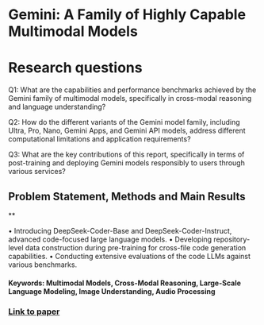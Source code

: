 # Gemini: A Family of Highly Capable Multimodal Models

# Research questions
Q1: What are the capabilities and performance benchmarks achieved by the Gemini family of multimodal models, specifically in cross-modal reasoning and language understanding?

Q2: How do the different variants of the Gemini model family, including Ultra, Pro, Nano, Gemini Apps, and Gemini API models, address different computational limitations and application requirements?

Q3: What are the key contributions of this report, specifically in terms of post-training and deploying Gemini models responsibly to users through various services?

## Problem Statement, Methods and Main Results
**

• Introducing DeepSeek-Coder-Base and DeepSeek-Coder-Instruct, advanced code-focused large language models.
• Developing repository-level data construction during pre-training for cross-file code generation capabilities.
• Conducting extensive evaluations of the code LLMs against various benchmarks.

#### Keywords: Multimodal Models, Cross-Modal Reasoning, Large-Scale Language Modeling, Image Understanding, Audio Processing


### [Link to paper](https://arxiv.org/abs/2312.11805v4)
